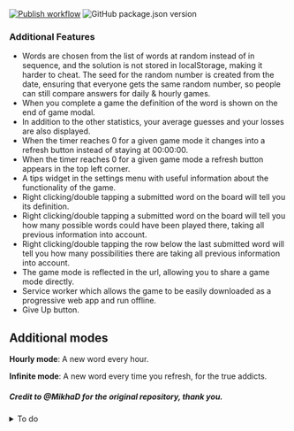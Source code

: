 <div align="left">
  <a href="https://lukeswitz.github.io/wordguess/" ><img src="https://github.com/lukeswitz/wordguess/workflows/Publish/badge.svg?branch=main" alt="Publish workflow"/></a>
  <img src="https://img.shields.io/github/package-json/v/lukeswitz/wordguess" alt="GitHub package.json version" />
</div>

### Additional Features

- Words are chosen from the list of words at random instead of in sequence, and the solution is not stored in localStorage, making it harder to cheat. The seed for the random number is created from the date, ensuring that everyone gets the same random number, so people can still compare answers for daily & hourly games.
- When you complete a game the definition of the word is shown on the end of game modal.
- In addition to the other statistics, your average guesses and your losses are also displayed.
- When the timer reaches 0 for a given game mode it changes into a refresh button instead of staying at 00:00:00.
- When the timer reaches 0 for a given game mode a refresh button appears in the top left corner.
- A tips widget in the settings menu with useful information about the functionality of the game.
- Right clicking/double tapping a submitted word on the board will tell you its definition.
- Right clicking/double tapping a submitted word on the board will tell you how many possible words could have been played there, taking all previous information into account.
- Right clicking/double tapping the row below the last submitted word will tell you how many possibilities there are taking all previous information into account.
- The game mode is reflected in the url, allowing you to share a game mode directly.
- Service worker which allows the game to be easily downloaded as a progressive web app and run offline.
- Give Up button.

## Additional modes
**Hourly mode**: A new word every hour.

**Infinite mode**: A new word every time you refresh, for the true addicts.

##### Credit to @MikhaD for the original repository, thank you.

<details>
<summary>To do</summary>

# To Do
- Fix nonsense with timings & delay variable
- Tidy up animation code and make animation mechanism consistant (if possible)
- Look into improving the performance
</details>
